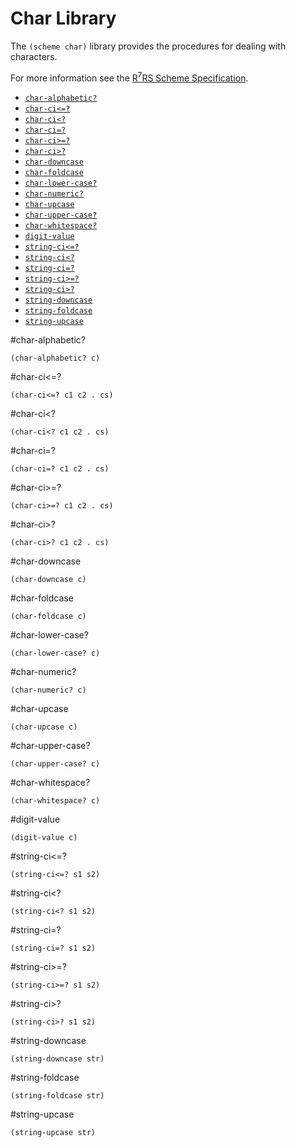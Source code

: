 # Char Library

The `(scheme char)` library provides the procedures for dealing with characters.

For more information see the [R<sup>7</sup>RS Scheme Specification](../../r7rs.pdf).

- [`char-alphabetic?`](#char-alphabetic)
- [`char-ci<=?`](#char-ci)
- [`char-ci<?`](#char-ci-1)
- [`char-ci=?`](#char-ci-2)
- [`char-ci>=?`](#char-ci-3)
- [`char-ci>?`](#char-ci-4)
- [`char-downcase`](#char-downcase)
- [`char-foldcase`](#char-foldcase)
- [`char-lower-case?`](#char-lower-case)
- [`char-numeric?`](#char-numeric)
- [`char-upcase`](#char-upcase)
- [`char-upper-case?`](#char-upper-case)
- [`char-whitespace?`](#char-whitespace)
- [`digit-value`](#digit-value)
- [`string-ci<=?`](#string-ci)
- [`string-ci<?`](#string-ci-1)
- [`string-ci=?`](#string-ci-2)
- [`string-ci>=?`](#string-ci-3)
- [`string-ci>?`](#string-ci-4)
- [`string-downcase`](#string-downcase)
- [`string-foldcase`](#string-foldcase)
- [`string-upcase`](#string-upcase)

#char-alphabetic?

    (char-alphabetic? c)

#char-ci<=?

    (char-ci<=? c1 c2 . cs)

#char-ci<? 

    (char-ci<? c1 c2 . cs)

#char-ci=?

    (char-ci=? c1 c2 . cs)

#char-ci>=? 

    (char-ci>=? c1 c2 . cs)

#char-ci>?

    (char-ci>? c1 c2 . cs)

#char-downcase

    (char-downcase c)

#char-foldcase

    (char-foldcase c)

#char-lower-case?

    (char-lower-case? c)

#char-numeric?

    (char-numeric? c) 

#char-upcase

    (char-upcase c)

#char-upper-case?

    (char-upper-case? c)

#char-whitespace?

    (char-whitespace? c)

#digit-value

    (digit-value c)

#string-ci<=? 

    (string-ci<=? s1 s2)

#string-ci<?

    (string-ci<? s1 s2)

#string-ci=? 

    (string-ci=? s1 s2)

#string-ci>=?

    (string-ci>=? s1 s2)

#string-ci>? 

    (string-ci>? s1 s2)

#string-downcase

    (string-downcase str)

#string-foldcase

    (string-foldcase str)

#string-upcase

    (string-upcase str)

